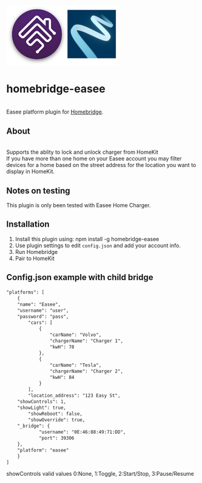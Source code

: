 <p align="left">
 <img width="300" src="logo/homebridge-easee.png" />
</p>

# homebridge-easee
<br>Easee platform plugin for [Homebridge](https://github.com/nfarina/homebridge).

## About

<br> Supports the ablity to lock and unlock charger from HomeKit
<br> If you have more than one home on your Easee account you may filter devices for a home based on the street address for the location you want to display in HomeKit.

## Notes on testing

This plugin is only been tested with Easee Home Charger.

## Installation
1. Install this plugin using: npm install -g homebridge-easee
3. Use plugin settings to edit ``config.json`` and add your account info.
4. Run Homebridge
5. Pair to HomeKit

## Config.json example with child bridge

```
"platforms": [
	{
    "name": "Easee",
    "username": "user",
    "password": "pass",
		"cars": [
			{
				"carName": "Volvo",
				"chargerName": "Charger 1",
				"kwH": 78
			},
			{
				"carName": "Tesla",
				"chargerName": "Charger 2",
				"kwH": 84
			}
		],
		"location_address": "123 Easy St",
    "showControls": 1,
    "showLight": true,
		"showReboot": false,
		"showOverride": true,
    "_bridge": {
			"username": "0E:46:88:49:71:DD",
			"port": 39306
    },
    "platform": "easee"
	}
]
```
showControls valid values
0:None, 1:Toggle, 2:Start/Stop, 3:Pause/Resume